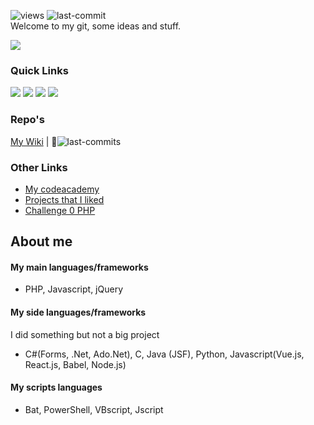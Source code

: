 
![views](https://visitor-badge.glitch.me/badge?page_id=78170.78170&left_color=black&right_color=gray)
![last-commit](https://img.shields.io/github/last-commit/78170/78170?color=%23000&label=Last%20Update%20Date&cacheSeconds=30)<br/>
Welcome to my git, some ideas and stuff.

![](https://github-readme-stats.vercel.app/api?username=78170&show_icons=true&theme=dark&count_private=true)

### Quick Links
[![](https://img.shields.io/badge/Medium-333)](https://medium.com/@hiagosilverio)
[![](https://img.shields.io/badge/StackOverflow-333)](https://stackoverflow.com/users/6745038/hiago-silv%c3%a9rio)
[![](https://img.shields.io/badge/CodePen-333)](https://codepen.io/codepen-silverio)
[![](https://img.shields.io/badge/Behance-333)](https://www.behance.net/beh4nce-silverio)

### Repo's
[My Wiki](https://github.com/78170/my-wiki) |  📅![last-commits](https://img.shields.io/github/last-commit/78170/my-wiki?color=%23000&label=%20&cacheSeconds=5)<br/>

### Other Links
- [My codeacademy](https://www.codecademy.com/profiles/hiago.silverio)
- [Projects that I liked](https://github.com/78170?tab=stars)
- [Challenge 0 PHP](https://github.com/hiagosilverio/challenge-0-php/blob/master/README.md)

## About me 

#### My main languages/frameworks 
- PHP, Javascript, jQuery

#### My side languages/frameworks
I did something but not a big project

- C#(Forms, .Net, Ado.Net), C, Java (JSF), Python, Javascript(Vue.js, React.js, Babel, Node.js)

#### My scripts languages
- Bat, PowerShell, VBscript, Jscript





